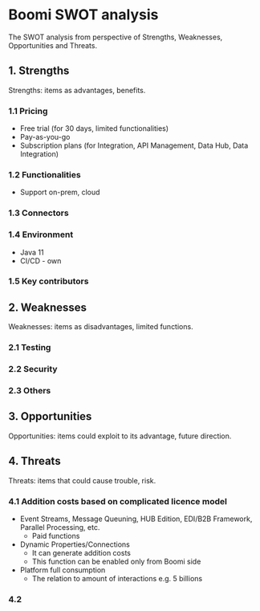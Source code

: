 # Boomi SWOT analysis

The SWOT analysis from perspective of Strengths, Weaknesses, Opportunities
and Threats.


## 1. Strengths
  Strengths: items as advantages, benefits.

  ### 1.1 Pricing
  - Free trial (for 30 days, limited functionalities)
  - Pay-as-you-go
  - Subscription plans (for Integration, API Management, Data Hub, Data Integration)

  ### 1.2 Functionalities
  - Support on-prem, cloud

  ### 1.3 Connectors

  ### 1.4 Environment
  - Java 11
  - CI/CD - own

  ### 1.5 Key contributors

## 2. Weaknesses
  Weaknesses: items as disadvantages, limited functions.

  ### 2.1 Testing

  ### 2.2 Security

  ### 2.3 Others

## 3. Opportunities
  Opportunities: items could exploit to its advantage, future direction.

## 4. Threats
  Threats: items that could cause trouble, risk.
  
  ### 4.1 Addition costs based on complicated licence model
  - Event Streams, Message Queuning, HUB Edition, EDI/B2B Framework, Parallel Processing, etc.
    - Paid functions
  - Dynamic Properties/Connections
    - It can generate addition costs
    - This function can be enabled only from Boomi side
  - Platform full consumption
    - The relation to amount of interactions e.g. 5 billions
  
  ### 4.2